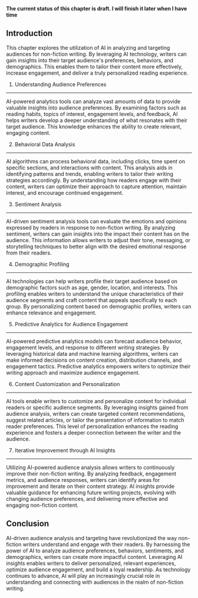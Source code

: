 **The current status of this chapter is draft. I will finish it later when I have time**

Introduction
------------

This chapter explores the utilization of AI in analyzing and targeting audiences for non-fiction writing. By leveraging AI technology, writers can gain insights into their target audience's preferences, behaviors, and demographics. This enables them to tailor their content more effectively, increase engagement, and deliver a truly personalized reading experience.

1. Understanding Audience Preferences
-------------------------------------

AI-powered analytics tools can analyze vast amounts of data to provide valuable insights into audience preferences. By examining factors such as reading habits, topics of interest, engagement levels, and feedback, AI helps writers develop a deeper understanding of what resonates with their target audience. This knowledge enhances the ability to create relevant, engaging content.

2. Behavioral Data Analysis
---------------------------

AI algorithms can process behavioral data, including clicks, time spent on specific sections, and interactions with content. This analysis aids in identifying patterns and trends, enabling writers to tailor their writing strategies accordingly. By understanding how readers engage with their content, writers can optimize their approach to capture attention, maintain interest, and encourage continued engagement.

3. Sentiment Analysis
---------------------

AI-driven sentiment analysis tools can evaluate the emotions and opinions expressed by readers in response to non-fiction writing. By analyzing sentiment, writers can gain insights into the impact their content has on the audience. This information allows writers to adjust their tone, messaging, or storytelling techniques to better align with the desired emotional response from their readers.

4. Demographic Profiling
------------------------

AI technologies can help writers profile their target audience based on demographic factors such as age, gender, location, and interests. This profiling enables writers to understand the unique characteristics of their audience segments and craft content that appeals specifically to each group. By personalizing content based on demographic profiles, writers can enhance relevance and engagement.

5. Predictive Analytics for Audience Engagement
-----------------------------------------------

AI-powered predictive analytics models can forecast audience behavior, engagement levels, and response to different writing strategies. By leveraging historical data and machine learning algorithms, writers can make informed decisions on content creation, distribution channels, and engagement tactics. Predictive analytics empowers writers to optimize their writing approach and maximize audience engagement.

6. Content Customization and Personalization
--------------------------------------------

AI tools enable writers to customize and personalize content for individual readers or specific audience segments. By leveraging insights gained from audience analysis, writers can create targeted content recommendations, suggest related articles, or tailor the presentation of information to match reader preferences. This level of personalization enhances the reading experience and fosters a deeper connection between the writer and the audience.

7. Iterative Improvement through AI Insights
--------------------------------------------

Utilizing AI-powered audience analysis allows writers to continuously improve their non-fiction writing. By analyzing feedback, engagement metrics, and audience responses, writers can identify areas for improvement and iterate on their content strategy. AI insights provide valuable guidance for enhancing future writing projects, evolving with changing audience preferences, and delivering more effective and engaging non-fiction content.

Conclusion
----------

AI-driven audience analysis and targeting have revolutionized the way non-fiction writers understand and engage with their readers. By harnessing the power of AI to analyze audience preferences, behaviors, sentiments, and demographics, writers can create more impactful content. Leveraging AI insights enables writers to deliver personalized, relevant experiences, optimize audience engagement, and build a loyal readership. As technology continues to advance, AI will play an increasingly crucial role in understanding and connecting with audiences in the realm of non-fiction writing.
